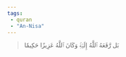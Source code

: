 ```yaml
---
tags: 
 - quran 
 - "An-Nisa"
---
```


> بَل رَّفَعَهُ ٱللَّهُ إِلَيۡهِۚ وَكَانَ ٱللَّهُ عَزِيزًا حَكِيمٗا
